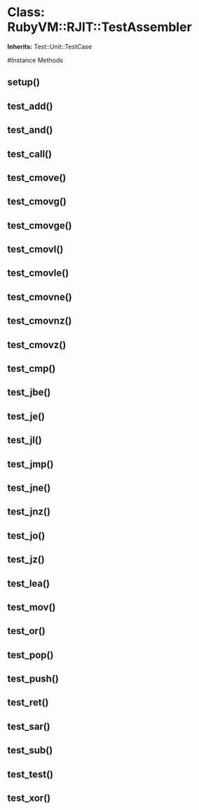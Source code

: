# Class: RubyVM::RJIT::TestAssembler
**Inherits:** Test::Unit::TestCase
    




#Instance Methods
## setup() [](#method-i-setup)

## test_add() [](#method-i-test_add)

## test_and() [](#method-i-test_and)

## test_call() [](#method-i-test_call)

## test_cmove() [](#method-i-test_cmove)

## test_cmovg() [](#method-i-test_cmovg)

## test_cmovge() [](#method-i-test_cmovge)

## test_cmovl() [](#method-i-test_cmovl)

## test_cmovle() [](#method-i-test_cmovle)

## test_cmovne() [](#method-i-test_cmovne)

## test_cmovnz() [](#method-i-test_cmovnz)

## test_cmovz() [](#method-i-test_cmovz)

## test_cmp() [](#method-i-test_cmp)

## test_jbe() [](#method-i-test_jbe)

## test_je() [](#method-i-test_je)

## test_jl() [](#method-i-test_jl)

## test_jmp() [](#method-i-test_jmp)

## test_jne() [](#method-i-test_jne)

## test_jnz() [](#method-i-test_jnz)

## test_jo() [](#method-i-test_jo)

## test_jz() [](#method-i-test_jz)

## test_lea() [](#method-i-test_lea)

## test_mov() [](#method-i-test_mov)

## test_or() [](#method-i-test_or)

## test_pop() [](#method-i-test_pop)

## test_push() [](#method-i-test_push)

## test_ret() [](#method-i-test_ret)

## test_sar() [](#method-i-test_sar)

## test_sub() [](#method-i-test_sub)

## test_test() [](#method-i-test_test)

## test_xor() [](#method-i-test_xor)


